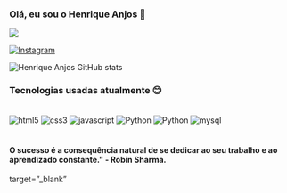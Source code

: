 ### Olá, eu sou o Henrique Anjos 👋
<a href="https://www.linkedin.com/in/luiz-henrique-25b6b9264/">
    <img src="[https://img.shields.io/badge/HTML5-E34F26?style=for-the-badge&logo=html5&logoColor=white](https://img.freepik.com/psd-gratuitas/design-de-logotipo-de-midia-social_23-2151296991.jpg?t=st=1743466437~exp=1743470037~hmac=62cc422a08faabb97979bf339c178ae6aa3cf3b93da57a96dcf34f8cf49df844&w=740)" />
</a>

[![Instagram](https://img.shields.io/badge/Instagram-E4405F?style=for-the-badge&logo=instagram&logoColor=white)](https://www.instagram.com/_ohenrique_/)

![Henrique Anjos GitHub stats](https://github-readme-stats.vercel.app/api?username=LuizHFAnjos&show_icons=true&theme=radical)

### Tecnologias usadas atualmente 😊

<div style="display: inline_block"><br/>
<img align="center" alt="html5" src="https://img.shields.io/badge/HTML5-E34F26?style=for-the-badge&logo=html5&logoColor=white">
<img align="center" alt="css3" src="https://img.shields.io/badge/CSS3-1572B6?style=for-the-badge&logo=css3&logoColor=white">
<img align="center" alt="javascript" src="https://img.shields.io/badge/JavaScript-323330?style=for-the-badge&logo=javascript&logoColor=F7DF1E">
<img align="center" alt="Python" src="https://img.shields.io/badge/Python-14354C?style=for-the-badge&logo=python&logoColor=white" /> 
<img align="center" alt="Python" src="https://img.shields.io/badge/Java-ED8B00?style=for-the-badge&logo=openjdk&logoColor=white" /> 
<img align="center" alt="mysql" src="https://img.shields.io/badge/MySQL-00000F?style=for-the-badge&logo=mysql&logoColor=white" /> </div><br/>

#### O sucesso é a consequência natural de se dedicar ao seu trabalho e ao aprendizado constante." - Robin Sharma.

target=”_blank”





